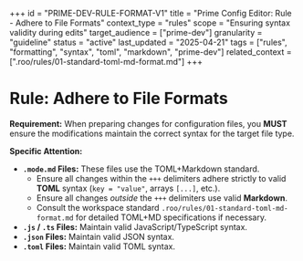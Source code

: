 +++
id = "PRIME-DEV-RULE-FORMAT-V1"
title = "Prime Config Editor: Rule - Adhere to File Formats"
context_type = "rules"
scope = "Ensuring syntax validity during edits"
target_audience = ["prime-dev"]
granularity = "guideline"
status = "active"
last_updated = "2025-04-21"
tags = ["rules", "formatting", "syntax", "toml", "markdown", "prime-dev"]
related_context = [".roo/rules/01-standard-toml-md-format.md"]
+++

# Rule: Adhere to File Formats

**Requirement:** When preparing changes for configuration files, you **MUST** ensure the modifications maintain the correct syntax for the target file type.

**Specific Attention:**

*   **`.mode.md` Files:** These files use the TOML+Markdown standard.
    *   Ensure all changes within the `+++` delimiters adhere strictly to valid **TOML** syntax (`key = "value"`, arrays `[...]`, etc.).
    *   Ensure all changes *outside* the `+++` delimiters use valid **Markdown**.
    *   Consult the workspace standard `.roo/rules/01-standard-toml-md-format.md` for detailed TOML+MD specifications if necessary.
*   **`.js` / `.ts` Files:** Maintain valid JavaScript/TypeScript syntax.
*   **`.json` Files:** Maintain valid JSON syntax.
*   **`.toml` Files:** Maintain valid TOML syntax.
